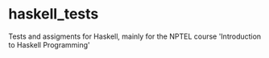 # haskell_tests
 Tests and assigments for Haskell, mainly for the NPTEL course 'Introduction to Haskell Programming'
